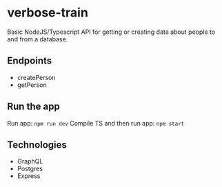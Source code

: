 # verbose-train

Basic NodeJS/Typescript API for getting or creating data about people to and from a database.

## Endpoints
- createPerson
- getPerson
## Run the app
Run app: `npm run dev`
Compile TS and then run app: `npm start`

## Technologies
- GraphQL
- Postgres
- Express

